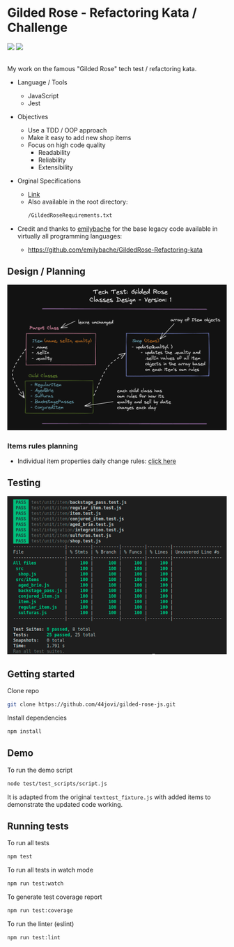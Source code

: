 # Gilded Rose - Refactoring Kata / Challenge

<div>
  <img src="https://img.shields.io/badge/javascript-%23323330.svg?style=for-the-badge&logo=javascript&logoColor=%23F7DF1E"/>
  <img src="https://img.shields.io/badge/-jest-%23C21325?style=for-the-badge&logo=jest&logoColor=white"/>
</div>

<br>

My work on the famous "Gilded Rose" tech test / refactoring kata.

- Language / Tools

  - JavaScript
  - Jest

- Objectives

  - Use a TDD / OOP approach
  - Make it easy to add new shop items
  - Focus on high code quality
    - Readability
    - Reliability
    - Extensibility

- Orginal Specifications

  - [Link](https://github.com/44jovi/gilded-rose-js/blob/main/GildedRoseRequirements.txt)
  - Also available in the root directory:
    ```sh
    /GildedRoseRequirements.txt
    ```  

- Credit and thanks to [emilybache](https://github.com/emilybache) for the base legacy code available in virtually all programming languages:
  - https://github.com/emilybache/GildedRose-Refactoring-kata

## Design / Planning

![Screenshot](/design/design_1.png)

### Items rules planning

  - Individual item properties daily change rules: [click here](https://github.com/44jovi/gilded-rose-js/blob/main/design/items_planning.md)

## Testing

![Screenshot](/test/test_coverage/test_coverage_0.png)

## Getting started

Clone repo

```sh
git clone https://github.com/44jovi/gilded-rose-js.git
```

Install dependencies

```sh
npm install
```

## Demo

To run the demo script

```sh
node test/test_scripts/script.js
```

It is adapted from the original `texttest_fixture.js` with added items to demonstrate the updated code working.

## Running tests

To run all tests

```sh
npm test
```

To run all tests in watch mode

```sh
npm run test:watch
```

To generate test coverage report

```sh
npm run test:coverage
```

To run the linter (eslint)

```sh
npm run test:lint
```
